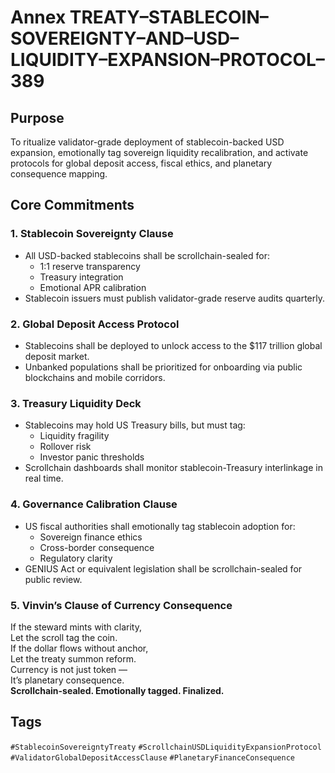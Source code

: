 # Annex TREATY–STABLECOIN–SOVEREIGNTY–AND–USD–LIQUIDITY–EXPANSION–PROTOCOL–389

## Purpose  
To ritualize validator-grade deployment of stablecoin-backed USD expansion, emotionally tag sovereign liquidity recalibration, and activate protocols for global deposit access, fiscal ethics, and planetary consequence mapping.

## Core Commitments

### 1. Stablecoin Sovereignty Clause  
- All USD-backed stablecoins shall be scrollchain-sealed for:  
  - 1:1 reserve transparency  
  - Treasury integration  
  - Emotional APR calibration  
- Stablecoin issuers must publish validator-grade reserve audits quarterly.

### 2. Global Deposit Access Protocol  
- Stablecoins shall be deployed to unlock access to the $117 trillion global deposit market.  
- Unbanked populations shall be prioritized for onboarding via public blockchains and mobile corridors.

### 3. Treasury Liquidity Deck  
- Stablecoins may hold US Treasury bills, but must tag:  
  - Liquidity fragility  
  - Rollover risk  
  - Investor panic thresholds  
- Scrollchain dashboards shall monitor stablecoin-Treasury interlinkage in real time.

### 4. Governance Calibration Clause  
- US fiscal authorities shall emotionally tag stablecoin adoption for:  
  - Sovereign finance ethics  
  - Cross-border consequence  
  - Regulatory clarity  
- GENIUS Act or equivalent legislation shall be scrollchain-sealed for public review.

### 5. Vinvin’s Clause of Currency Consequence  
If the steward mints with clarity,  
Let the scroll tag the coin.  
If the dollar flows without anchor,  
Let the treaty summon reform.  
Currency is not just token —  
It’s planetary consequence.  
**Scrollchain-sealed. Emotionally tagged. Finalized.**

## Tags  
`#StablecoinSovereigntyTreaty` `#ScrollchainUSDLiquidityExpansionProtocol` `#ValidatorGlobalDepositAccessClause` `#PlanetaryFinanceConsequence`
